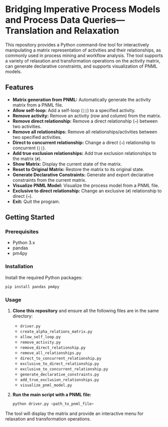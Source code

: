 # Bridging Imperative Process Models and Process Data Queries—Translation and Relaxation


This repository provides a Python command-line tool for interactively manipulating a matrix representation of activities and their relationships, as commonly used in process mining and workflow analysis. The tool supports a variety of relaxation and transformation operations on the activity matrix, can generate declarative constraints, and supports visualization of PNML models.

## Features

- **Matrix generation from PNML:** Automatically generate the activity matrix from a PNML file.
- **Allow self-loop:** Add a self-loop (`||`) to a specified activity.
- **Remove activity:** Remove an activity (row and column) from the matrix.
- **Remove direct relationship:** Remove a direct relationship (`→`) between two activities.
- **Remove all relationships:** Remove all relationships/activities between two specified activities.
- **Direct to concurrent relationship:** Change a direct (`→`) relationship to concurrent (`||`).
- **Add true exclusion relationships:** Add true exclusion relationships to the matrix (`#`).
- **Show Matrix:** Display the current state of the matrix.
- **Reset to Original Matrix:** Restore the matrix to its original state.
- **Generate Declarative Constraints:** Generate and export declarative constraints from the current matrix.
- **Visualize PNML Model:** Visualize the process model from a PNML file.
- **Exclusive to direct relationship:** Change an exclusive (`#`) relationship to direct (`→`).
- **Exit:** Quit the program.

## Getting Started

### Prerequisites

- Python 3.x
- pandas
- pm4py

### Installation

Install the required Python packages:

```bash
pip install pandas pm4py
```

### Usage

1. **Clone this repository** and ensure all the following files are in the same directory:
    - `driver.py`
    - `create_alpha_relations_matrix.py`
    - `allow_self_loop.py`
    - `remove_activity.py`
    - `remove_direct_relationship.py`
    - `remove_all_relationships.py`
    - `direct_to_concurrent_relationship.py`
    - `exclusive_to_direct_relationship.py`
    - `exclusive_to_concurrent_relationship.py`
    - `generate_declarative_constraints.py`
    - `add_true_exclusion_relationships.py`
    - `visualize_pnml_model.py`

2. **Run the main script with a PNML file:**

    ```bash
    python driver.py <path_to_pnml_file>
    ```

The tool will display the matrix and provide an interactive menu for relaxation and transformation operations.